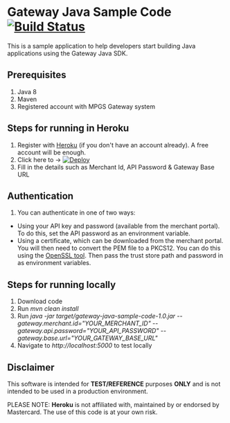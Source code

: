 # Gateway Java Sample Code [![Build Status](https://travis-ci.org/simplifycom/gateway-java-sample-code.svg?branch=master)](https://travis-ci.org/simplifycom/gateway-java-sample-code)
This is a sample application to help developers start building Java applications using the Gateway Java SDK.

## Prerequisites 
1. Java 8
1. Maven
1. Registered account with MPGS Gateway system

## Steps for running in Heroku
1. Register with [Heroku](https://www.heroku.com) (if you don't have an account already). A free account will be enough. 
1. Click here to -> [![Deploy](https://www.herokucdn.com/deploy/button.png)](https://heroku.com/deploy)
1. Fill in the details such as Merchant Id, API Password & Gateway Base URL

## Authentication
1. You can authenticate in one of two ways:
- Using your API key and password (available from the merchant portal). To do this, set the API password as an environment variable.
- Using a certificate, which can be downloaded from the merchant portal. You will then need to convert the PEM file to a PKCS12. You can do this using the [OpenSSL tool](https://www.openssl.org/source/). Then pass the trust store path and password in as environment variables.

## Steps for running locally
1. Download code
1. Run *mvn clean install*
1. Run *java -jar target/gateway-java-sample-code-1.0.jar
    --gateway.merchant.id="YOUR_MERCHANT_ID"
    --gateway.api.password="YOUR_API_PASSWORD"
    --gateway.base.url="YOUR_GATEWAY_BASE_URL"*
1. Navigate to *http://localhost:5000* to test locally

## Disclaimer
This software is intended for **TEST/REFERENCE** purposes **ONLY** and is not intended to be used in a production environment.

PLEASE NOTE: **Heroku** is not affiliated with, maintained by or endorsed by Mastercard. The use of this code is at your own risk.

 
